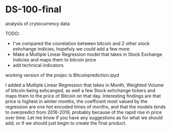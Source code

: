 # DS-100-final
analysis of crytocurrency data

TODO:
- I've compared the coorelation between bitcoin and 2 other stock exhchange indicies, hopefuly we could add a few more
- Make a Multiple Linear Regression model that takes in Stock Exchange Indicies and maps them to bitcoin price
- add technical indicators

working version of the projec is Bitcoinprediction.ipyd

I added a Multiple Linear Regression that takes in Month, Weighted Volume of bitcoin being exhcanged, as well a few Stock exhchange tickers and maps them to the price of Bitcoin on that day. Interesting findings are that price is highest in winter months, the coefficent most valued by the regression are one hot encoded times of months, and that the models tends to overpredict from 2016-2019, probably because of the rapid rise in price over time. Let me know if you have any suggestions as for what we should add, or if we should just begin to create the final product.
